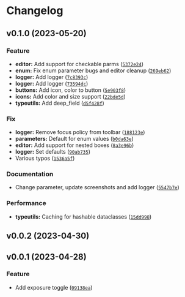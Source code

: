 # Changelog

<!--next-version-placeholder-->

## v0.1.0 (2023-05-20)
### Feature
* **editor:** Add support for checkable parms ([`5372e24`](https://github.com/beatreichenbach/qt-extensions/commit/5372e245cab4f46f1713e25ff9989d520a0824bf))
* **enum:** Fix enum parameter bugs and editor cleanup ([`269eb62`](https://github.com/beatreichenbach/qt-extensions/commit/269eb625f74ad5ed719b0d3bbeba7154a8c5d63e))
* **logger:** Add logger ([`7c8393c`](https://github.com/beatreichenbach/qt-extensions/commit/7c8393c3bf87015a717dd5e33c88226c6a4960a7))
* **logger:** Add logger ([`73594dc`](https://github.com/beatreichenbach/qt-extensions/commit/73594dc8a6fc33808aebc2748806c66fc32b8912))
* **buttons:** Add icon, color to button ([`5e903f8`](https://github.com/beatreichenbach/qt-extensions/commit/5e903f887b0538e8cc66672cf1d0ef223e7b77dd))
* **icons:** Add color and size support ([`22bde5d`](https://github.com/beatreichenbach/qt-extensions/commit/22bde5d594e9a2d564d28bf85294f47bd2d426c1))
* **typeutils:** Add deep_field ([`d5f428f`](https://github.com/beatreichenbach/qt-extensions/commit/d5f428fd6311a688e03712c2b78b53fc38087b69))

### Fix
* **logger:** Remove focus policy from toolbar ([`188123e`](https://github.com/beatreichenbach/qt-extensions/commit/188123eb86615a78e96c0f897743a3f88c2764c5))
* **parameters:** Default for enum values ([`b0da63e`](https://github.com/beatreichenbach/qt-extensions/commit/b0da63e359da18bf262c01d752ef103e213b323f))
* **editor:** Add support for nested boxes ([`8a3e96b`](https://github.com/beatreichenbach/qt-extensions/commit/8a3e96badf519c52d9d10280197d7415a10843a9))
* **logger:** Set defaults ([`90ab735`](https://github.com/beatreichenbach/qt-extensions/commit/90ab73561a7ff1ef9391f922da6773097330b587))
* Various typos ([`1536a5f`](https://github.com/beatreichenbach/qt-extensions/commit/1536a5f5f449b22801df22cecdf17293fe575f4e))

### Documentation
* Change parameter, update screenshots and add logger ([`5547b7e`](https://github.com/beatreichenbach/qt-extensions/commit/5547b7e66e653f1984dccd939599e83d022b6d74))

### Performance
* **typeutils:** Caching for hashable dataclasses ([`15dd998`](https://github.com/beatreichenbach/qt-extensions/commit/15dd9988408ca49fedc41684a9ef8709ef8e5c85))

## v0.0.2 (2023-04-30)


## v0.0.1 (2023-04-28)
### Feature
* Add exposure toggle ([`09138ea`](https://github.com/beatreichenbach/qt-extensions/commit/09138ea0fa41c2dafde54c97dbfd4cf74b15077d))
